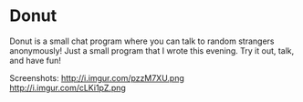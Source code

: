 Donut
=====

Donut is a small chat program where you can talk to random strangers anonymously!
Just a small program that I wrote this evening. Try it out, talk, and have fun!

Screenshots:
http://i.imgur.com/pzzM7XU.png
http://i.imgur.com/cLKi1pZ.png
